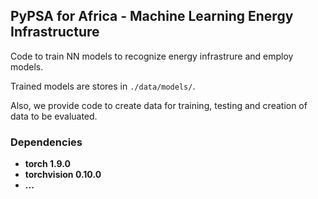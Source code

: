 ## PyPSA for Africa - Machine Learning Energy Infrastructure

Code to train NN models to recognize energy infrastrure and employ models.

Trained models are stores in ```./data/models/```.

Also, we provide code to create data for training, testing and creation of data to be evaluated.


### Dependencies

* **torch 1.9.0**
* **torchvision 0.10.0**
* **...**
